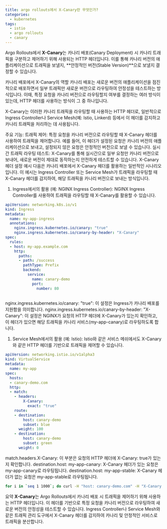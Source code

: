 ```yaml
---
title: argo rollouts에서 X-Canary란 무엇인가?
categories:
  - kubernetes
tags:
  - istio
  - argo rollouts
  - canary
---
```


Argo Rollouts에서 **X-Canary**는 카나리 배포(Canary Deployment) 시 카나리 트래픽을 구분하고 제어하기 위해 사용되는 HTTP 헤더입니다. 이를 통해 카나리 버전의 애플리케이션으로 트래픽을 보낼지, **안정적인 버전(Stable Version)**으로 보낼지 결정할 수 있습니다.

카나리 배포에서 X-Canary의 역할
카나리 배포는 새로운 버전의 애플리케이션을 점진적으로 배포하면서 일부 트래픽만 새로운 버전으로 라우팅하여 안정성을 테스트하는 방식입니다. 이때, 특정 요청을 카나리 버전으로 라우팅할지 여부를 결정하는 여러 방식이 있는데, HTTP 헤더를 사용하는 방식이 그 중 하나입니다.

X-Canary는 이러한 카나리 트래픽을 라우팅할 때 사용하는 HTTP 헤더로, 일반적으로 Ingress Controller나 Service Mesh(예: Istio, Linkerd) 등에서 이 헤더를 감지하고 카나리 트래픽을 처리하는 데 사용됩니다.

주요 기능:
트래픽 제어: 특정 요청을 카나리 버전으로 라우팅할 때 X-Canary 헤더를 사용하여 트래픽을 제어합니다. 예를 들어, 이 헤더가 설정된 요청은 카나리 버전의 애플리케이션으로 보내고, 설정되지 않은 요청은 안정적인 버전으로 보낼 수 있습니다.
실시간 트래픽 라우팅 테스트: X-Canary를 통해 실시간으로 일부 요청만 카나리 버전으로 보내어, 새로운 버전이 제대로 동작하는지 안전하게 테스트할 수 있습니다.
X-Canary 헤더 설정 예시
다음은 카나리 배포에서 X-Canary 헤더를 활용하는 일반적인 시나리오입니다. 이 예시는 Ingress Controller 또는 Service Mesh가 트래픽을 라우팅할 때 X-Canary 헤더를 감지하여, 해당 트래픽을 카나리 버전으로 보내는 방식입니다.

1. Ingress에서의 활용 (예: NGINX Ingress Controller):
NGINX Ingress Controller를 사용하여 트래픽을 라우팅할 때 X-Canary를 활용할 수 있습니다.

```yaml
apiVersion: networking.k8s.io/v1
kind: Ingress
metadata:
  name: my-app-ingress
  annotations:
    nginx.ingress.kubernetes.io/canary: "true"
    nginx.ingress.kubernetes.io/canary-by-header: "X-Canary"
spec:
  rules:
  - host: my-app.example.com
    http:
      paths:
      - path: /success
        pathType: Prefix
        backend:
          service:
            name: canary-demo
            port:
              number: 80
 
```

nginx.ingress.kubernetes.io/canary: "true": 이 설정은 Ingress가 카나리 배포를 지원함을 의미합니다.
nginx.ingress.kubernetes.io/canary-by-header: "X-Canary": 이 설정은 NGINX가 요청의 HTTP 헤더에 X-Canary가 있는지 확인하고, 이 헤더가 있으면 해당 트래픽을 카나리 서비스(my-app-canary)로 라우팅하도록 합니다.  

1. Service Mesh에서의 활용 (예: Istio):
Istio와 같은 서비스 메쉬에서도 X-Canary와 같은 HTTP 헤더를 기반으로 트래픽을 제어할 수 있습니다.

```yaml
apiVersion: networking.istio.io/v1alpha3
kind: VirtualService
metadata:
  name: my-app
spec:
  hosts:
  - canary-demo.com
  http:
  - match:
    - headers:
        X-Canary:
          exact: "true"
    route:
    - destination:
        host: canary-demo
        subset: blue
      weight: 100
    - destination:
        host: canary-demo
        subset: green
      weight: 0
```

match.headers.X-Canary: 이 부분은 요청의 HTTP 헤더에 X-Canary: true가 있는지 확인합니다.
destination.host: my-app-canary: X-Canary 헤더가 있는 요청은 my-app-canary로 라우팅됩니다.
destination.host: my-app-stable: X-Canary 헤더가 없는 요청은 my-app-stable로 라우팅됩니다.

```bash
for i in `seq 1 1000`; do curl -H "host: canary-demo.com" -H "X-Canary:  always" $GATEWAY_URL/success; echo ""; sleep 1; done
```

요약
**X-Canary**는 Argo Rollouts에서 카나리 배포 시 트래픽을 제어하기 위해 사용하는 HTTP 헤더입니다.
이 헤더를 기반으로 특정 요청을 카나리 버전으로 라우팅하여 새로운 버전의 안정성을 테스트할 수 있습니다.
Ingress Controller나 Service Mesh와 같은 트래픽 관리 도구에서 X-Canary 헤더를 감지하여 카나리 및 안정적인 서비스로 트래픽을 분산합니다.

